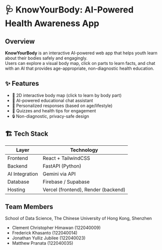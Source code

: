 # 🩺 KnowYourBody: AI-Powered Health Awareness App

## Overview
**KnowYourBody** is an interactive AI-powered web app that helps youth learn about their bodies safely and engagingly.  
Users can explore a visual body map, click on parts to learn facts, and chat with an AI that provides age-appropriate, non-diagnostic health education.



## ✨ Features
- 🧍 2D interactive body map (click to learn by body part)
- 💬 AI-powered educational chat assistant
- 🎯 Personalized responses (based on age/lifestyle)
- 🧩 Quizzes and health tips for engagement
- 🔒 Non-diagnostic, privacy-safe design



## 🏗️ Tech Stack
| Layer | Technology |
|-------|-------------|
| Frontend | React + TailwindCSS |
| Backend | FastAPI (Python) |
| AI Integration | Gemini via API |
| Database | Firebase / Supabase |
| Hosting | Vercel (frontend), Render (backend) |



## Team Members
School of Data Science, The Chinese University of Hong Kong, Shenzhen
- Clement Christopher Himawan (122040009)
- Frederick Khasanto (122040014)
- Jonathan Yulliz Jubilee (122040023)
- Matthew Pranata (122040035)
